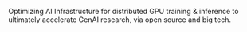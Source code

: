 Optimizing AI Infrastructure for distributed GPU training & inference to ultimately accelerate GenAI research, via open source and big tech.
